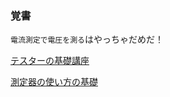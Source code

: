 ### 覚書

```電流測定で電圧を測る```はやっちゃだめだ！

[テスターの基礎講座](https://www.monotaro.com/s/pages/readingseries/testerkiso/)

[測定器の使い方の基礎](http://www.mech.tohoku-gakuin.ac.jp/rde/contents/sendai/mechatro/archive/RMSeminar_No15_s4.pdf)
